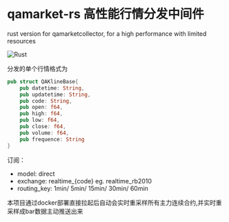 # qamarket-rs 高性能行情分发中间件
rust version for qamarketcollector, for a high performance with limited resources


![Rust](https://github.com/yutiansut/qamarket-rs/workflows/Rust/badge.svg)

分发的单个行情格式为

```rust
pub struct QAKlineBase{
    pub datetime: String,
    pub updatetime: String,
    pub code: String,
    pub open: f64,
    pub high: f64,
    pub low: f64,
    pub close: f64,
    pub volume: f64,
    pub frequence: String
}
```

订阅：

- model: direct
- exchange:  realtime_{code}   eg.  realtime_rb2010
- routing_key: 1min/ 5min/ 15min/ 30min/ 60min

本项目通过docker部署直接拉起后自动会实时重采样所有主力连续合约,并实时重采样成bar数据主动推送出来